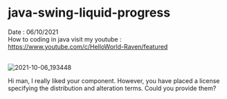 # java-swing-liquid-progress
Date : 06/10/2021<br/>
How to coding in java
visit my youtube : https://www.youtube.com/c/HelloWorld-Raven/featured
<br/><br/>

![2021-10-06_193448](https://user-images.githubusercontent.com/58245926/136216980-52884cb0-83c9-4193-b614-fdc2ddaa6252.png)

Hi man, I really liked your component. However, you have placed a license specifying the distribution and alteration terms. Could you provide them?